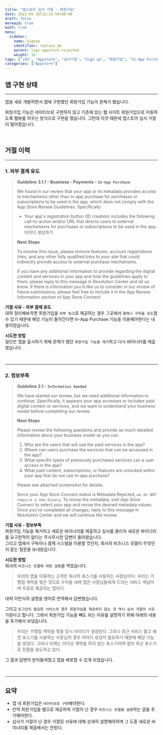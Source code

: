 ```yaml
---
title: "앱스토어 심사 거절 - 회원가입"
date: 2022-05-16T12:15:59+09:00
draft: false
mermaid: true
math: true
menu:
  sidebar:
    name: Signup
    identifier: replace_me
    parent: logs-appstore-rejected
    weight: 10
tags: ["iOS", "Appstore", "심사거절", "Sign up", "회원가입", "In-App Purchase", "Information Needed"]
categories: ["Appstore"]
---
```


## 앱 구현 상태
---

앱을 새로 개발하면서 앱에 구현했던 회원가입 기능이 문제가 됐습니다.

회원가입 기능은 네이티브로 구현하지 않고 기존에 있는 웹 사이트 회원가입으로 이동하도록 웹뷰를 띄우는 방식으로 구현을 했습니다. 그런데 이것 때문에 앱스토어 심사 거절이 떨어졌습니다.

&nbsp;
## 거절 이력
---

### 1. 외부 결제 유도

> **Guideline 3.1.1 - Business - Payments - `In-App Purchase`**
>
> We found in our review that your app or its metadata provides access to mechanisms other than in-app purchase for purchases or subscriptions to be used in the app, which does not comply with the App Store Review Guidelines. Specifically:
>
> - Your app's registration button (ID creation) includes the following call-to-action and/or URL that directs users to external mechanisms for purchases or subscriptions to be used in the app: 아이디 생성하기
>
> **Next Steps**
> 
> To resolve this issue, please remove features, account registrations links, and any other fully qualified links to your site that could indirectly provide access to external purchase mechanisms.
> 
> If you have any additional information to provide regarding the digital content and services in your app and how the guidelines apply to them, please reply to this message in Resolution Center and let us know. If there is information you'd like us to consider in our review of future submissions, please feel free to include it in the App Review Information section of App Store Connect.

**거절 사유 - 외부 결제 유도** \
대략 정리해보자면 회원가입을 `외부 링크`로 제공하는 경우 그곳에서 `결제나 구독을 유도`할 수 있기 때문에 해당 기능이 들어간다면 In-App Purchase 기능을 이용해야한다는 내용이었습니다.

**시도한 방법**\
일단은 앱을 출시하기 위해 문제가 됐던 `회원가입 기능을 제거`하고 다시 바이너리를 제출했습니다.

&nbsp;

---

### 2. 정보부족
> **Guideline 2.1 - `Information Needed`**
>
> We have started our review, but we need additional information to continue. Specifically, it appears your app accesses or includes paid digital content or services, and we want to understand your business model before completing our review.
>
> **Next Steps**
>
>Please review the following questions and provide as much detailed information about your business model as you can.
>
> 1. Who are the users that will use the paid services in the app?
> 2. Where can users purchase the services that can be accessed in the app?
> 3. What specific types of previously purchased services can a user access in the app?
> 4. What paid content, subscriptions, or features are unlocked within your app that do not use in-app purchase?
>
> Please see attached screenshot for details.
> 
> Since your App Store Connect status is Metadata Rejected, `we do NOT require a new binary`. To revise the metadata, visit App Store Connect to select your app and revise the desired metadata values. Once you’ve completed all changes, reply to this message in Resolution Center and we will continue the review.


**거절 사유 - 정보부족**\
회원가입 기능을 제거하고 새로운 바이너리를 제출하고 심사를 올리자 새로운 바이너리를 요구한적이 없다는 무시무시한 답변이 돌아왔습니다.\
그리고 앱에서 구독이나 결제 시스템을 이용할 것인지, 회사의 비즈니스 모델이 무엇인지 묻는 질문을 보내왔습니다.

**시도한 방법**\
회사의 `비즈니스 모델에 대한 설명`을 적었습니다. 
> 우리의 앱을 이용하는 고객은 회사의 포스기를 사용하는 사장님이다. 우리는 가맹점 계약을 맺은 것으로 수익을 내며 앱은 사장님들에게 드리는 서비스 개념이며 무료로 제공하는 앱이다. 

대략 이런식의 설명을 영어로 번역해서 답변했습니다. 

그리고 `로그인이 필요한 서비스의 경우 회원가입을 제공하지 않는 것 역시 심사 거절의 사유`가된다고 합니다. 그래서 회원가입 기능을 빼도 되는 이유를 설명하기 위해 아래의 내용을 추가해서 보냈습니다.

> 우리는 가맹점 계약을 맺을 당시 아이디가 생셩된다. 그러나 최근 서비스 말고 예전 포스기를 사용하는 사장님의 경우 아이디 생성이 필요하기 때문에 해당 기능을 넣었다. 그러나 이제는 더이상 계약을 하지 않는 포스기이며 점차 최신 포스기로 전환을 유도하고 있다.

그 결과 답변이 받아들여졌고 앱을 배포할 수 있게 되었습니다.

&nbsp;

---

## 요약
* 앱 내 회원가입은 `네이티브로 구현`해야한다.
* 만약 회원가입을 웹으로 제공하여 거절이 난 경우 `비즈니스 모델을 설명`하는 글을 추가해야한다.
* 심사가 거절이 난 경우 거절된 사유에 대해 상세히 설명해야하며 그 도중 새로운 바이너리를 제출해서는 안된다.
